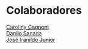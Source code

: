 # Colaboradores

[Caroliny Cagnoni](https://github.com/cgcagnoni)  
[Danilo Sanada](https://github.com/hiroyuki222)  
[José Iranildo Junior](https://github.com/NICKN1)  

